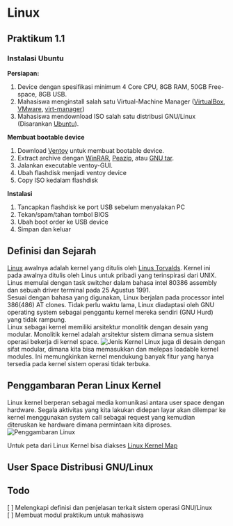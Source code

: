 # Linux

## Praktikum 1.1

### Instalasi Ubuntu
**Persiapan:**
1. Device dengan spesifikasi minimum 4 Core CPU, 8GB RAM, 50GB Free-space, 8GB USB.
1. Mahasiswa menginstall salah satu Virtual-Machine Manager ([VirtualBox](https://www.virtualbox.org/wiki/Downloads), [VMware](https://www.vmware.com/products/workstation-player.html), [virt-manager](https://virt-manager.org/))
1. Mahasiswa mendownload ISO salah satu distribusi GNU/Linux (Disarankan [Ubuntu](https://ubuntu.com/desktop)).

**Membuat bootable device**
1. Download [Ventoy](https://www.ventoy.net/en/download.html) untuk membuat bootable device.
1. Extract archive dengan [WinRAR](https://www.rarlab.com/download.htm), [Peazip](https://peazip.github.io/index.html), atau [GNU tar](https://savannah.gnu.org/git/?group=tar).
1. Jalankan executable ventoy-GUI.
1. Ubah flashdisk menjadi ventoy device
1. Copy ISO kedalam flashdisk

**Instalasi**
1. Tancapkan flashdisk ke port USB sebelum menyalakan PC
1. Tekan/spam/tahan tombol BIOS
1. Ubah boot order ke USB device
1. Simpan dan keluar

## Definisi dan Sejarah
[Linux](https://en.wikipedia.org/wiki/Linux_kernel/) awalnya adalah kernel yang ditulis oleh [Linus Torvalds](https://en.wikipedia.org/wiki/Linus_Torvalds).
Kernel ini pada awalnya ditulis oleh Linus untuk pribadi yang terinspirasi dari UNIX. Linus memulai dengan task switcher dalam bahasa intel 80386 assembly dan sebuah driver terminal pada 25 Agustus 1991.\
Sesuai dengan bahasa yang digunakan, Linux berjalan pada processor intel 386(486) AT clones.
Tidak perlu waktu lama, Linux diadaptasi oleh GNU operating system sebagai penggantu kernel mereka sendiri (GNU Hurd) yang tidak rampung.\
Linux sebagai kernel memiliki arsitektur monolitik dengan desain yang modular. Monolitik kernel adalah arsitektur sistem dimana semua sistem operasi bekerja di kernel space.
![Jenis Kernel](https://upload.wikimedia.org/wikipedia/commons/d/d0/OS-structure2.svg)
Linux juga di desain dengan sifat modular, dimana kita bisa memasukkan dan melepas loadable kernel modules. Ini memungkinkan kernel mendukung banyak fitur yang hanya tersedia pada kernel sistem operasi tidak terbuka.

## Penggambaran Peran Linux Kernel
Linux kernel berperan sebagai media komunikasi antara user space dengan hardware. Segala aktivitas yang kita lakukan didepan layar akan dilempar ke kernel menggunakan system call sebagai request yang kemudian diteruskan ke hardware dimana permintaan kita diproses.
![Penggambaran Linux](https://upload.wikimedia.org/wikipedia/commons/3/3a/Linux_kernel_ubiquity.svg)

Untuk peta dari Linux Kernel bisa diakses [Linux Kernel Map](https://makelinux.github.io/kernel/map/)


## User Space Distribusi GNU/Linux



## Todo
[  ] Melengkapi definisi dan penjelasan terkait sistem operasi GNU/Linux\
[  ] Membuat modul praktikum untuk mahasiswa

